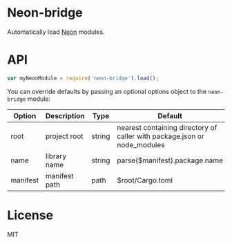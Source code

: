 # Neon-bridge

Automatically load [Neon](https://github.com/dherman/neon) modules.

# API

```javascript
var myNeonModule = require('neon-bridge').load();
```

You can override defaults by passing an optional options object to the `neon-bridge` module:

| Option    | Description   | Type     | Default                                                                  |
| --------- | ------------- | -------- | ------------------------------------------------------------------------ |
| root      | project root  | string   | nearest containing directory of caller with package.json or node_modules |
| name      | library name  | string   | parse($manifest).package.name                                            |
| manifest  | manifest path | path     | $root/Cargo.toml                                                         |

# License

MIT
